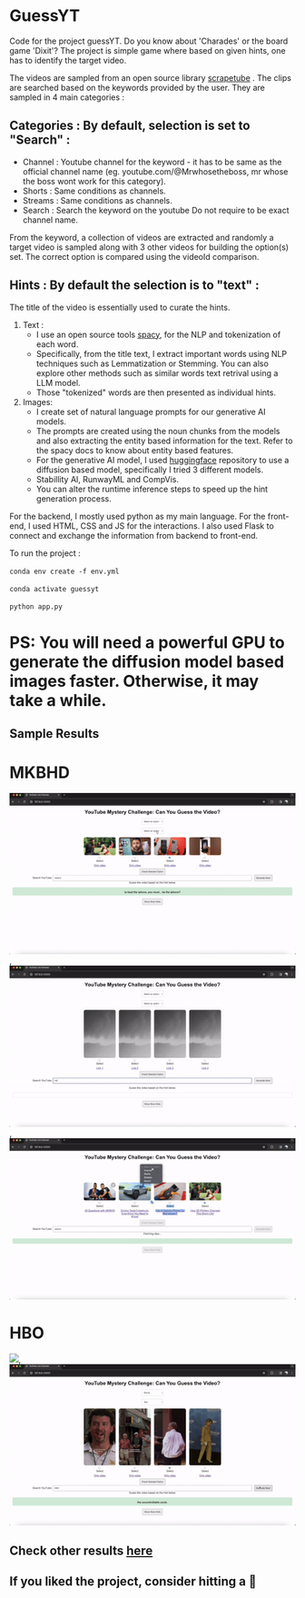 # GuessYT
Code for the project guessYT. 
Do you know about 'Charades' or the board game 'Dixit'? The project is simple game where based on given hints, one has to identify the target video. 

The videos are sampled from an open source library [scrapetube](https://scrapetube.readthedocs.io/en/latest/) . The clips are searched based on the keywords provided by the user. They are sampled in 4 main categories : 
## Categories : By default, selection is set to "Search" :
- Channel : Youtube channel for the keyword - it has to be same as the official channel name (eg. youtube.com/@Mrwhosetheboss, mr whose the boss wont work for this category).
- Shorts : Same conditions as channels.
- Streams : Same conditions as channels.
- Search : Search the keyword on the youtube Do not require to be exact channel name.

From the keyword, a collection of videos are extracted and randomly a target video is sampled along with 3 other videos for building the option(s) set. The correct option is compared using the videoId comparison. 

## Hints : By default the selection is to "text" :
The title of the video is essentially used to curate the hints. 
1. Text :
   - I use an open source tools [spacy](https://spacy.io/), for the NLP and tokenization of each word.
   - Specifically, from the title text, I extract important words using NLP techniques such as Lemmatization or Stemming. You can also explore other methods such as similar words text retrival using a LLM model.
   - Those "tokenized" words are then presented as individual hints.
2. Images:
   - I create set of natural language prompts for our generative AI models.
   - The prompts are created using the noun chunks from the models and also extracting the entity based information for the text. Refer to the spacy docs to know about entity based features.
   - For the generative AI model, I used [huggingface](https://huggingface.co/) repository to use a diffusion based model, specifically I tried 3 different models.
   - Stabillity AI, RunwayML and CompVis.
   - You can alter the runtime inference steps to speed up the hint generation process.
  

For the backend, I mostly used python as my main language. For the front-end, I used HTML, CSS and JS for the interactions. I also used Flask to connect and exchange the information from backend to front-end. 

To run the project : 

`conda env create -f env.yml`

`conda activate guessyt`

`python app.py`

# PS: You will need a powerful GPU to generate the diffusion model based images faster. Otherwise, it may take a while.  
## Sample Results 

# MKBHD

![](https://github.com/sanketsans/GuessYT/blob/main/media/mkbhd_genai.gif), ![](https://github.com/sanketsans/GuessYT/blob/main/media/mkbhd_text.gif), ![](https://github.com/sanketsans/GuessYT/blob/main/media/mkbhd_text1.gif)

# HBO 
![](https://github.com/sanketsans/GuessYT/blob/main/media/HBO_genai.gif), ![](https://github.com/sanketsans/GuessYT/blob/main/media/HBO_text.gif) 

## Check other results [here](https://github.com/sanketsans/GuessYT/tree/main/media) 

## If you liked the project, consider hitting a 🌟


